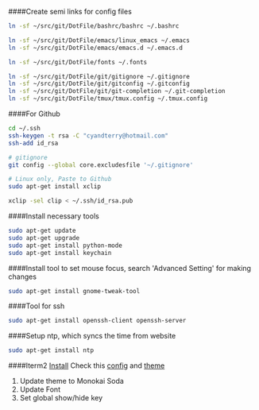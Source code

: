 ####Create semi links for config files
```bash
ln -sf ~/src/git/DotFile/bashrc/bashrc ~/.bashrc

ln -sf ~/src/git/DotFile/emacs/linux_emacs ~/.emacs
ln -sf ~/src/git/DotFile/emacs/emacs.d ~/.emacs.d

ln -sf ~/src/git/DotFile/fonts ~/.fonts

ln -sf ~/src/git/DotFile/git/gitignore ~/.gitignore
ln -sf ~/src/git/DotFile/git/gitconfig ~/.gitconfig
ln -sf ~/src/git/DotFile/git/git-completion ~/.git-completion
ln -sf ~/src/git/DotFile/tmux/tmux.config ~/.tmux.config

```

####For Github
```bash
cd ~/.ssh
ssh-keygen -t rsa -C "cyandterry@hotmail.com"
ssh-add id_rsa

# gitignore
git config --global core.excludesfile '~/.gitignore'

# Linux only, Paste to Github
sudo apt-get install xclip

xclip -sel clip < ~/.ssh/id_rsa.pub
```

####Install necessary tools
```bash
sudo apt-get update
sudo apt-get upgrade
sudo apt-get install python-mode
sudo apt-get install keychain
```

####Install tool to set mouse focus, search 'Advanced Setting' for making changes
```bash
sudo apt-get install gnome-tweak-tool
```

####Tool for ssh
```bash
sudo apt-get install openssh-client openssh-server
```


####Setup ntp, which syncs the time from website
```bash
sudo apt-get install ntp
```

####Iterm2
[Install](http://iterm2.com/)
Check this [config](http://imwuyu.me/talk-about/cool-iterm2.html/) and [theme](https://github.com/mbadolato/iTerm2-Color-Schemes)

1. Update theme to Monokai Soda
2. Update Font
3. Set global show/hide key
